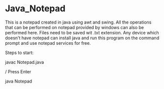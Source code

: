 # Java_Notepad
This is a notepad created in java using awt and swing. All the operations that can be performed on notepad provided by windows can also be performed here. Files need to be saved wit .txt extension. Any device which doesn't have notepad can install java and run this program on the command prompt and use notepad services for free.

Steps to start:

javac Notepad.java

/ Press Enter

java Notepad
